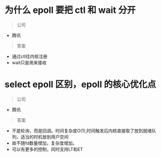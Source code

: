 # 为什么 epoll 要把 ctl 和 wait 分开
> 公司
- 腾讯

> 答案
- 通过ctl往内核注册
- wait只是用来接收

# select epoll 区别，epoll 的核心优化点
> 公司
- 腾讯

> 答案
- 不是轮询，而是回调。时间复杂度O(1),时间触发后内核直接取了放到就绪队列，适当的时机放到用户空间
- 故不随fd数量增加，复杂度增加。
- 可以有更多的控制，同时支持LT和ET

